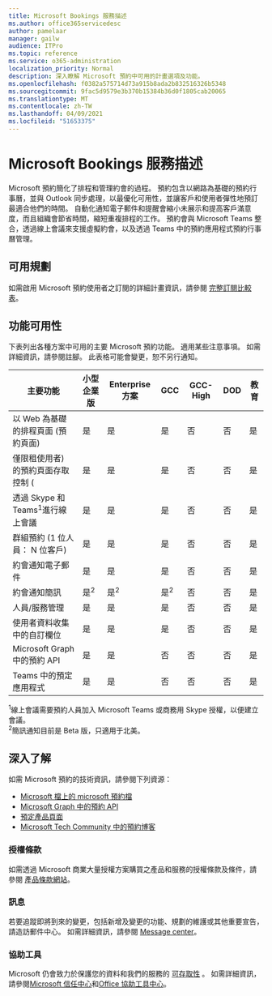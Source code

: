 ```yaml
---
title: Microsoft Bookings 服務描述
ms.author: office365servicedesc
author: pamelaar
manager: gailw
audience: ITPro
ms.topic: reference
ms.service: o365-administration
localization_priority: Normal
description: 深入瞭解 Microsoft 預約中可用的計畫選項及功能。
ms.openlocfilehash: f0382a575714d73a915b8ada2b832516326b5348
ms.sourcegitcommit: 9fac5d9579e3b370b15384b36d0f1805cab20065
ms.translationtype: MT
ms.contentlocale: zh-TW
ms.lasthandoff: 04/09/2021
ms.locfileid: "51653375"
---
```

# <a name="microsoft-bookings-service-description"></a>Microsoft Bookings 服務描述

Microsoft 預約簡化了排程和管理約會的過程。 預約包含以網路為基礎的預約行事曆，並與 Outlook 同步處理，以最優化可用性，並讓客戶和使用者彈性地預訂最適合他們的時間。 自動化通知電子郵件和提醒會縮小未展示和提高客戶滿意度，而且組織會節省時間，縮短重複排程的工作。 預約會與 Microsoft Teams 整合，透過線上會議來支援虛擬約會，以及透過 Teams 中的預約應用程式預約行事曆管理。

## <a name="available-plans"></a>可用規劃

如需啟用 Microsoft 預約使用者之訂閱的詳細計畫資訊，請參閱  [完整訂閱比較表](https://go.microsoft.com/fwlink/?linkid=2139145)。

## <a name="feature-availability"></a>功能可用性

下表列出各種方案中可用的主要 Microsoft 預約功能。 適用某些注意事項。 如需詳細資訊，請參閱註腳。 此表格可能會變更，恕不另行通知。

| 主要功能 | 小型企業版 | Enterprise 方案 | GCC | GCC-High | DOD | 教育 |
| --- | --- | --- | --- | --- | --- | --- |
| 以 Web 為基礎的排程頁面 (預約頁面)  | 是 | 是 | 是 | 否 | 否 | 是 |
| 僅限租使用者) 的預約頁面存取控制 ( | 是 | 是 | 是 | 否 | 否 | 是 |
| 透過 Skype 和 Teams<sup>1</sup>進行線上會議 <br/> | 是 | 是 | 是 | 否 | 否 | 是 |
| 群組預約 (1 位人員： N 位客戶)  | 是 | 是 | 是 | 否 | 否 | 是 |
| 約會通知電子郵件 | 是 | 是 | 是 | 否 | 否 | 是 |
| 約會通知簡訊 | 是<sup>2</sup> <br/> | 是<sup>2</sup> <br/> | 是<sup>2</sup> <br/> | 否 | 否 | 是 |
| 人員/服務管理 | 是 | 是 | 是 | 否 | 否 | 是 |
| 使用者資料收集中的自訂欄位 | 是 | 是 | 是 | 否 | 否 | 是 |
| Microsoft Graph 中的預約 API | 是 | 是 | 否 | 否 | 否 | 是 |
| Teams 中的預定應用程式 | 是 | 是 | 否 | 否 | 否 | 是 |

<sup>1</sup>線上會議需要預約人員加入 Microsoft Teams 或商務用 Skype 授權，以便建立會議。
<br/><sup>2</sup>簡訊通知目前是 Beta 版，只適用于北美。

## <a name="learn-more"></a>深入了解

如需 Microsoft 預約的技術資訊，請參閱下列資源：

- [Microsoft 檔上的 microsoft 預約檔](/microsoft-365/bookings/bookings-overview?view=o365-worldwide)
- [Microsoft Graph 中的預約 API](/graph/api/resources/booking-api-overview?view=graph-rest-beta)
- [預定產品頁面](https://www.microsoft.com/microsoft-365/business/scheduling-and-booking-app)
- [Microsoft Tech Community 中的預約博客](https://techcommunity.microsoft.com/t5/microsoft-bookings-blog/bg-p/Office365BusinessAppsBlog)

### <a name="licensing-terms"></a>授權條款

如需透過 Microsoft 商業大量授權方案購買之產品和服務的授權條款及條件，請參閱 [產品條款網站](https://www.microsoft.com/microsoft-365)。

### <a name="messaging"></a>訊息

若要追蹤即將到來的變更，包括新增及變更的功能、規劃的維護或其他重要宣告，請造訪郵件中心。 如需詳細資訊，請參閱 [Message center](/microsoft-365/admin/manage/message-center)。

### <a name="accessibility"></a>協助工具

Microsoft 仍會致力於保護您的資料和我們的服務的 [可存取性](https://www.microsoft.com/trust-center/compliance/accessibility) 。 如需詳細資訊，請參閱[Microsoft 信任中心](https://www.microsoft.com/trust-center)和[Office 協助工具中心](https://support.office.com/article/ecab0fcf-d143-4fe8-a2ff-6cd596bddc6d)。